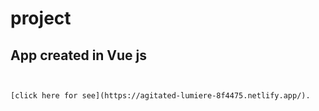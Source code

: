 # project

## App created in Vue js
```


[click here for see](https://agitated-lumiere-8f4475.netlify.app/).
